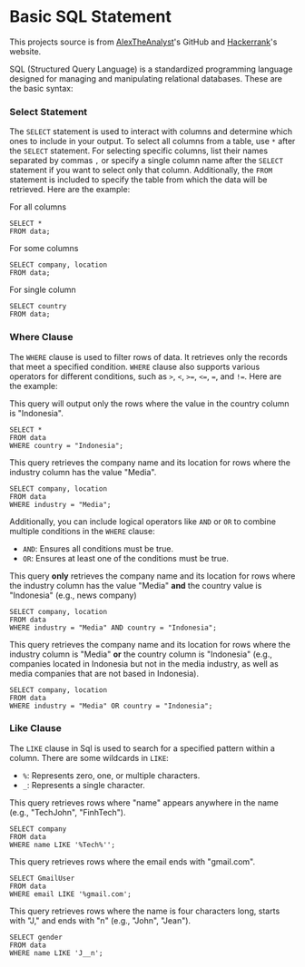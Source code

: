 # Basic SQL Statement
This projects source is from [AlexTheAnalyst](https://github.com/AlexTheAnalyst/MySQL-YouTube-Series/)'s GitHub and [Hackerrank](https://www.hackerrank.com/domains/sql)'s website.

SQL (Structured Query Language) is a standardized programming language designed for managing and manipulating relational databases. These are the basic syntax:
### Select Statement

The `SELECT` statement is used to interact with columns and determine which ones to include in your output. To select all columns from a table, use `*` after the `SELECT` statement. For selecting specific columns, list their names separated by commas `,` or specify a single column name after the `SELECT` statement if you want to select only that column. Additionally, the `FROM` statement is included to specify the table from which the data will be retrieved. Here are the example:

For all columns
```
SELECT *
FROM data;
```
For some columns
```
SELECT company, location
FROM data;
```
For single column

```
SELECT country
FROM data;
```

### Where Clause
The `WHERE` clause is used to filter rows of data. It retrieves only the records that meet a specified condition. `WHERE` clause also supports various operators for different conditions, such as `>`, `<`, `>=`, `<=`, `=`, and `!=`. Here are the example:

This query will output only the rows where the value in the country column is "Indonesia".
```
SELECT *
FROM data
WHERE country = "Indonesia";
```

This query retrieves the company name and its location for rows where the industry column has the value "Media".
```
SELECT company, location
FROM data
WHERE industry = "Media";
```

Additionally, you can include logical operators like `AND` or `OR` to combine multiple conditions in the `WHERE` clause:
- `AND`: Ensures all conditions must be true.
- `OR`: Ensures at least one of the conditions must be true.

This query **only** retrieves the company name and its location for rows where the industry column has the value "Media" **and** the country value is "Indonesia" (e.g., news company)
```
SELECT company, location 
FROM data 
WHERE industry = "Media" AND country = "Indonesia";
```

This query retrieves the company name and its location for rows where the industry column is "Media" **or** the country column is "Indonesia" (e.g., companies located in Indonesia but not in the media industry, as well as media companies that are not based in Indonesia).
```
SELECT company, location 
FROM data 
WHERE industry = "Media" OR country = "Indonesia";
```

### Like Clause
The `LIKE` clause in Sql is used to search for a specified pattern within a column. There are some wildcards in `LIKE`:
- `%`: Represents zero, one, or multiple characters.
- `_`: Represents a single character.

This query retrieves rows where "name" appears anywhere in the name (e.g., "TechJohn", "FinhTech").
```
SELECT company
FROM data 
WHERE name LIKE '%Tech%'';
```

This query retrieves rows where the email ends with "gmail.com".
```
SELECT GmailUser
FROM data 
WHERE email LIKE '%gmail.com';
```

This query retrieves rows where the name is four characters long, starts with "J," and ends with "n" (e.g., "John", "Jean").
```
SELECT gender
FROM data 
WHERE name LIKE 'J__n';
```
